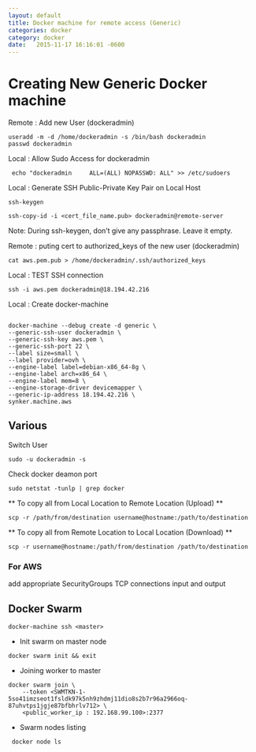 ```yaml
---
layout: default
title: Docker machine for remote access (Generic)
categories: docker
category: docker
date:   2015-11-17 16:16:01 -0600
---
```

# Creating New Generic Docker machine

Remote : Add new User (dockeradmin)

```SHELL
useradd -m -d /home/dockeradmin -s /bin/bash dockeradmin
passwd dockeradmin
```

Local : Allow Sudo Access for dockeradmin

```SHELL
 echo "dockeradmin     ALL=(ALL) NOPASSWD: ALL" >> /etc/sudoers
```

Local : Generate SSH Public-Private Key Pair on Local Host

```SHELL
ssh-keygen

ssh-copy-id -i <cert_file_name.pub> dockeradmin@remote-server
```

Note: During ssh-keygen, don’t give any passphrase. Leave it empty.

Remote : puting cert to authorized_keys of the new user (dockeradmin)

```SHELL
cat aws.pem.pub > /home/dockeradmin/.ssh/authorized_keys
```

Local : TEST SSH connection

```SHELL
ssh -i aws.pem dockeradmin@18.194.42.216
```

Local : Create docker-machine

```SHELL

docker-machine --debug create -d generic \
--generic-ssh-user dockeradmin \
--generic-ssh-key aws.pem \
--generic-ssh-port 22 \
--label size=small \
--label provider=ovh \
--engine-label label=debian-x86_64-8g \
--engine-label arch=x86_64 \
--engine-label mem=8 \
--engine-storage-driver devicemapper \
--generic-ip-address 18.194.42.216 \
synker.machine.aws

```

## Various

Switch User

```SHELL
sudo -u dockeradmin -s
```

Check docker deamon port

```SHELL
sudo netstat -tunlp | grep docker
```

** To copy all from Local Location to Remote Location (Upload) **

```shell
scp -r /path/from/destination username@hostname:/path/to/destination
```

** To copy all from Remote Location to Local Location (Download) **

```shell
scp -r username@hostname:/path/from/destination /path/to/destination
```

### For AWS

add appropriate SecurityGroups TCP connections input and output

## Docker Swarm

```SHELL
docker-machine ssh <master>
```

- Init swarm on master node

```SHELL
docker swarm init && exit
```

- Joining worker to master

```SHELL
docker swarm join \
    --token <SWMTKN-1-5so41imzseot1fsldk97k5nh9zhdmj11dio8s2b7r96a2966oq-87uhvtps1jgje87bfbhrlv712> \
    <public_worker_ip : 192.168.99.100>:2377
```

- Swarm nodes listing

```SHELL
 docker node ls
```
